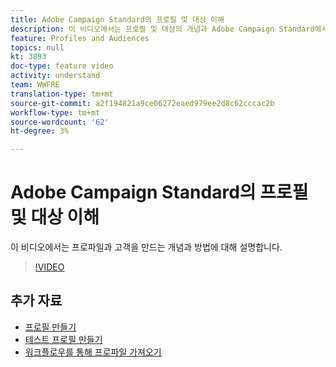 ```yaml
---
title: Adobe Campaign Standard의 프로필 및 대상 이해
description: 이 비디오에서는 프로필 및 대상의 개념과 Adobe Campaign Standard에서 프로필 및 대상을 만드는 방법을 설명합니다.
feature: Profiles and Audiences
topics: null
kt: 3893
doc-type: feature video
activity: understand
team: WWFRE
translation-type: tm+mt
source-git-commit: a2f194821a9ce06272eaed979ee2d8c62cccac2b
workflow-type: tm+mt
source-wordcount: '62'
ht-degree: 3%

---
```



# Adobe Campaign Standard의 프로필 및 대상 이해

이 비디오에서는 프로파일과 고객을 만드는 개념과 방법에 대해 설명합니다.

>[!VIDEO](https://video.tv.adobe.com/v/18464?quality=12)

## 추가 자료

* [프로필 만들기](/help/profiles-and-audiences/creating-a-profile.md)
* [테스트 프로필 만들기](/help/profiles-and-audiences/test-profiles.md)
* [워크플로우를 통해 프로파일 가져오기](/help/managing-processes-and-data/importing-profiles.md)
